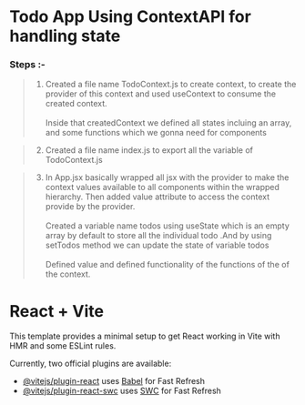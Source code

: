 # Todo App Using ContextAPI for handling state

### Steps :-
> 1. Created a file name TodoContext.js to create context, to create the provider of this context and used useContext to consume the created context.
<br><br>
Inside that createdContext we defined all states incluing an array, and some functions which we gonna need for  components

> 2. Created a file name index.js to export all the variable of TodoContext.js

> 3. In App.jsx basically wrapped all jsx with the provider to make the context values available to all components within the wrapped hierarchy. Then added value attribute to access the context provide by the provider.
<br><br>
Created a variable  name todos using useState which is an empty array by default  to store all the individual todo .And by using setTodos method we can update the state of variable todos
<br><br> 
Defined value and defined functionality of the functions of the of the context.











# React + Vite

This template provides a minimal setup to get React working in Vite with HMR and some ESLint rules.

Currently, two official plugins are available:

- [@vitejs/plugin-react](https://github.com/vitejs/vite-plugin-react/blob/main/packages/plugin-react/README.md) uses [Babel](https://babeljs.io/) for Fast Refresh
- [@vitejs/plugin-react-swc](https://github.com/vitejs/vite-plugin-react-swc) uses [SWC](https://swc.rs/) for Fast Refresh
